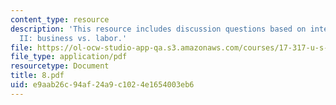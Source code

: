 ```yaml
---
content_type: resource
description: 'This resource includes discussion questions based on interest groups
  II: business vs. labor.'
file: https://ol-ocw-studio-app-qa.s3.amazonaws.com/courses/17-317-u-s-social-policy-spring-2006/e9aab26c94af24a9c1024e1654003eb6_8.pdf
file_type: application/pdf
resourcetype: Document
title: 8.pdf
uid: e9aab26c-94af-24a9-c102-4e1654003eb6
---
```

